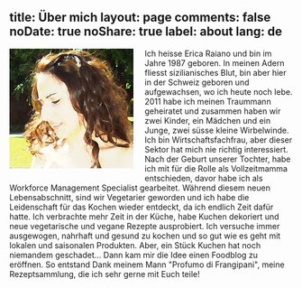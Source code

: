 title: Über mich
layout: page
comments: false
noDate: true
noShare: true
label: about
lang: de
---

<img align="left" src="css/images/avatar.jpg" width="220px" max-width="220px" style="margin-right: 20px; margin-bottom: 10px;">

Ich heisse Erica Raiano und bin im Jahre 1987 geboren. In meinen Adern fliesst sizilianisches Blut, bin aber hier in der Schweiz geboren und aufgewachsen, wo ich heute noch lebe. 2011 habe ich meinen Traummann geheiratet und zusammen haben wir zwei Kinder, ein Mädchen und ein Junge, zwei süsse kleine Wirbelwinde. Ich bin Wirtschaftsfachfrau, aber dieser Sektor hat mich nie richtig interessiert. Nach der Geburt unserer Tochter, habe ich mit für die Rolle als Vollzeitmamma entschieden, davor habe ich als Workforce Management Specialist gearbeitet. Während diesem neuen Lebensabschnitt, sind wir Vegetarier geworden und ich habe die Leidenschaft für das Kochen wieder entdeckt, da ich endlich Zeit dafür hatte. Ich verbrachte mehr Zeit in der Küche, habe Kuchen dekoriert und neue vegetarische und vegane Rezepte ausprobiert. Ich versuche immer ausgewogen, nahrhaft und gesund zu kochen und so gut wie es geht mit lokalen und saisonalen Produkten. Aber, ein Stück Kuchen hat noch niemandem geschadet... Dann kam mir die Idee einen Foodblog zu eröffnen. So entstand Dank meinem Mann "Profumo di Frangipani", meine Rezeptsammlung, die ich sehr gerne mit Euch teile!